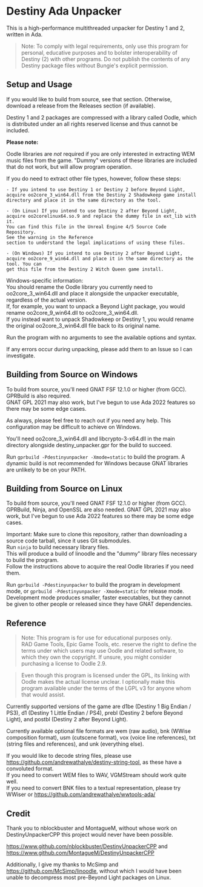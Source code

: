 Destiny Ada Unpacker
======================

This is a high-performance multithreaded unpacker for Destiny 1 and 2, written in Ada.  

>	Note: To comply with legal requirements, only use this program for personal,
>	educative purposes and to bolster interoperability of Destiny (2) with other
>	programs. Do not publish the contents of any Destiny package files without
>	Bungie's explicit permission.

Setup and Usage
---------------

If you would like to build from source, see that section. Otherwise,
download a release from the Releases section (if available).

Destiny 1 and 2 packages are compressed with a library called Oodle, which is
distributed under an all rights reserved license and thus cannot be included.

**Please note:**  

Oodle libraries are _not_ required if you are only interested in extracting WEM music
files from the game. "Dummy" versions of these libraries are included that do not work,
but will allow program operation.  

If you do need to extract other file types, however, follow these steps:  

	- If you intend to use Destiny 1 or Destiny 2 before Beyond Light,
	acquire oo2core_3_win64.dll from the Destiny 2 Shadowkeep game install
	directory and place it in the same directory as the tool.

	- (On Linux) If you intend to use Destiny 2 after Beyond Light,
	acquire oo2corelinux64.so.9 and replace the dummy file in ext_lib with it.
	You can find this file in the Unreal Engine 4/5 Source Code Repository.
	See the warning in the Reference
	section to understand the legal implications of using these files.  

	- (On Windows) If you intend to use Destiny 2 after Beyond Light,
	acquire oo2core_9_win64.dll and place it in the same directory as the tool. You can
	get this file from the Destiny 2 Witch Queen game install.  

Windows-specific information:  
You should rename the Oodle library you currently need to oo2core_3_win64.dll and place it alongside the unpacker executable, regardless of the actual version.  
If, for example, you want to unpack a Beyond Light package, you would rename oo2core_9_win64.dll to oo2core_3_win64.dll.  
If you instead want to unpack Shadowkeep or Destiny 1, you would rename the original oo2core_3_win64.dll file back to its original name.  

Run the program with no arguments to see the available options and syntax.

If any errors occur during unpacking, please add them to an Issue so I can investigate.  

Building from Source on Windows
-------------------------------

To build from source, you'll need GNAT FSF 12.1.0 or higher (from GCC). GPRBuild is also required.  
GNAT GPL 2021 may also work, but I've begun to use Ada 2022 features so there may be some edge cases.  

As always, please feel free to reach out if you need any help. This configuration may be difficult to achieve on Windows.    

You'll need oo2core_3_win64.dll and libcrypto-3-x64.dll in the main directory alongside destiny_unpacker.gpr for the build to succeed.  

Run `gprbuild -Pdestinyunpacker -Xmode=static` to build the program. A dynamic build is not recommended for Windows because GNAT
libraries are unlikely to be on your PATH.

Building from Source on Linux
-----------------------------
To build from source, you'll need GNAT FSF 12.1.0 or higher (from GCC). GPRBuild, Ninja, and OpenSSL are also needed. 
GNAT GPL 2021 may also work, but I've begun to use Ada 2022 features so there may be some edge cases.  

Important: Make sure to clone this repository, rather than downloading a source code tarball, since it uses Git submodules.  
Run `ninja` to build necessary library files.  
This will produce a build of linoodle and the "dummy" library files necessary to build the program.  
Follow the instructions above to acquire the real Oodle libraries if you need them.  

Run `gprbuild -Pdestinyunpacker` to build the program in development mode, or `gprbuild -Pdestinyunpacker -Xmode=static` for release mode.  
Development mode produces smaller, faster executables, but they cannot be given to other people or released since they have GNAT dependencies.  

Reference
---------

>	Note: This program is for use for educational purposes only.
>	RAD Game Tools, Epic Game Tools, etc. reserve the right to define the terms under which users may
>	use Oodle and related software, to which they own the copyright.
>	If unsure, you might consider purchasing a license to Oodle 2.9.

>	Even though this program is licensed under the GPL, its linking with Oodle makes the actual license unclear.
>	I optionally make this program available under the terms of the LGPL v3 for anyone whom that would assist.

Currently supported versions of the game are d1be (Destiny 1 Big Endian / PS3), d1 (Destiny 1 Little Endian / PS4),
prebl (Destiny 2 before Beyond Light), and postbl (Destiny 2 after Beyond Light).  

Currently available optional file formats are wem (raw audio), bnk (WWise composition format), usm (cutscene format), vox (voice line references), txt (string files and references), and unk (everything else).  

If you would like to decode string files, please use https://github.com/andrewathalye/destiny-string-tool, as these have a convoluted format.  
If you need to convert WEM files to WAV, VGMStream should work quite well.  
If you need to convert BNK files to a textual representation, please try WWiser or https://github.com/andrewathalye/wwtools-ada/  

Credit
------

Thank you to nblockbuster and MontagueM, without whose work on DestinyUnpackerCPP this
project would never have been possible.

https://www.github.com/nblockbuster/DestinyUnpackerCPP and
https://www.github.com/MontagueM/DestinyUnpackerCPP

Additionally, I give my thanks to McSimp and https://github.com/McSimp/linoodle, without which
I would have been unable to decompress most pre-Beyond Light packages on Linux.

